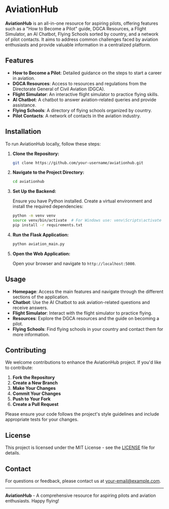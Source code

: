 # AviationHub

**AviationHub** is an all-in-one resource for aspiring pilots, offering features such as a "How to Become a Pilot" guide, DGCA Resources, a Flight Simulator, an AI Chatbot, Flying Schools sorted by country, and a network of pilot contacts. It aims to address common challenges faced by aviation enthusiasts and provide valuable information in a centralized platform.

## Features

- **How to Become a Pilot**: Detailed guidance on the steps to start a career in aviation.
- **DGCA Resources**: Access to resources and regulations from the Directorate General of Civil Aviation (DGCA).
- **Flight Simulator**: An interactive flight simulator to practice flying skills.
- **AI Chatbot**: A chatbot to answer aviation-related queries and provide assistance.
- **Flying Schools**: A directory of flying schools organized by country.
- **Pilot Contacts**: A network of contacts in the aviation industry.


## Installation

To run AviationHub locally, follow these steps:

1. **Clone the Repository:**

    ```bash
    git clone https://github.com/your-username/aviationhub.git
    ```

2. **Navigate to the Project Directory:**

    ```bash
    cd aviationhub
    ```

3. **Set Up the Backend:**

    Ensure you have Python installed. Create a virtual environment and install the required dependencies:

    ```bash
    python -m venv venv
    source venv/bin/activate  # For Windows use: venv\Scripts\activate
    pip install -r requirements.txt
    ```

4. **Run the Flask Application:**

    ```bash
    python aviation_main.py
    ```

5. **Open the Web Application:**

    Open your browser and navigate to `http://localhost:5000`.

## Usage

- **Homepage**: Access the main features and navigate through the different sections of the application.
- **Chatbot**: Use the AI Chatbot to ask aviation-related questions and receive answers.
- **Flight Simulator**: Interact with the flight simulator to practice flying.
- **Resources**: Explore the DGCA resources and the guide on becoming a pilot.
- **Flying Schools**: Find flying schools in your country and contact them for more information.

## Contributing

We welcome contributions to enhance the AviationHub project. If you'd like to contribute:

1. **Fork the Repository**
2. **Create a New Branch**
3. **Make Your Changes**
4. **Commit Your Changes**
5. **Push to Your Fork**
6. **Create a Pull Request**

Please ensure your code follows the project's style guidelines and include appropriate tests for your changes.

## License

This project is licensed under the MIT License - see the [LICENSE](LICENSE) file for details.

## Contact

For questions or feedback, please contact us at [your-email@example.com](contactaviationhub@gmail.com).

---

**AviationHub** - A comprehensive resource for aspiring pilots and aviation enthusiasts. Happy flying!
